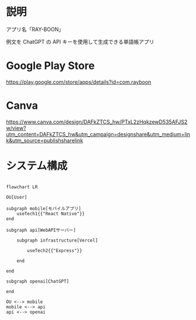 # 説明

アプリ名「RAY-BOON」

例文を ChatGPT の API キーを使用して生成できる単語帳アプリ

# Google Play Store

https://play.google.com/store/apps/details?id=com.rayboon

# Canva

https://www.canva.com/design/DAFkZTCS_hw/PTxL2zHqkzewD535AFJS2w/view?utm_content=DAFkZTCS_hw&utm_campaign=designshare&utm_medium=link&utm_source=publishsharelink

# システム構成

```mermaid

flowchart LR

OU[User]

subgraph mobile[モバイルアプリ]
    useTech1{{"React Native"}}
end

subgraph api[WebAPIサーバー]

    subgraph infrastructure[Vercel]

        useTech2{{"Express"}}

    end

end

subgraph openai[ChatGPT]

end

OU <--> mobile
mobile <--> api
api <--> openai

```
